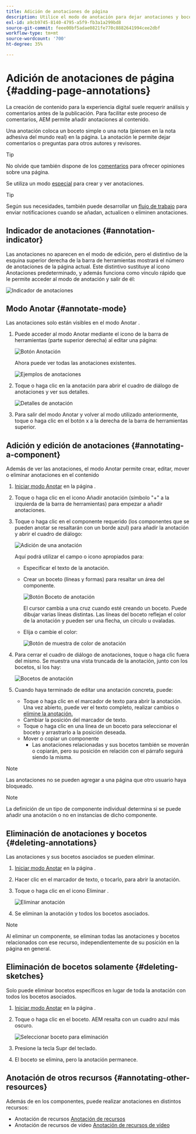 ```yaml
---
title: Adición de anotaciones de página
description: Utilice el modo de anotación para dejar anotaciones y bocetos en páginas, ya que utilizaría notas adhesivas para ayudarle en el proceso de revisión de contenido
exl-id: a9cb9745-8140-4795-a5f9-fb3a1a299bd8
source-git-commit: feee00bf5adae0821fe770c8882641994cee2dbf
workflow-type: tm+mt
source-wordcount: '700'
ht-degree: 35%

---
```


# Adición de anotaciones de página {#adding-page-annotations}

La creación de contenido para la experiencia digital suele requerir análisis y comentarios antes de la publicación. Para facilitar este proceso de comentarios, AEM permite añadir anotaciones al contenido.

Una anotación coloca un boceto simple o una nota (piensen en la nota adhesiva del mundo real) en la página. La anotación le permite dejar comentarios o preguntas para otros autores y revisores.

>[!TIP]
>
>No olvide que también dispone de los [comentarios](/help/sites-cloud/authoring/getting-started/basic-handling.md#timeline) para ofrecer opiniones sobre una página.

Se utiliza un modo [especial](/help/sites-cloud/authoring/fundamentals/environment-tools.md#page-modes) para crear y ver anotaciones.

>[!TIP]
>
>Según sus necesidades, también puede desarrollar un [flujo de trabajo](/help/sites-cloud/authoring/workflows/overview.md) para enviar notificaciones cuando se añadan, actualicen o eliminen anotaciones.

## Indicador de anotaciones {#annotation-indicator}

Las anotaciones no aparecen en el modo de edición, pero el distintivo de la esquina superior derecha de la barra de herramientas mostrará el número de anotaciones de la página actual. Este distintivo sustituye al icono Anotaciones predeterminado, y además funciona como vínculo rápido que le permite acceder al modo de anotación y salir de él:

![Indicador de anotaciones](/help/sites-cloud/authoring/assets/annotation-indicator.png)

## Modo Anotar {#annotate-mode}

Las anotaciones solo están visibles en el modo Anotar .

1. Puede acceder al modo Anotar mediante el icono de la barra de herramientas (parte superior derecha) al editar una página:

   ![Botón Anotación](/help/sites-cloud/authoring/assets/annotations.png)

   Ahora puede ver todas las anotaciones existentes.

   ![Ejemplos de anotaciones](/help/sites-cloud/authoring/assets/annotation-sketches.png)

1. Toque o haga clic en la anotación para abrir el cuadro de diálogo de anotaciones y ver sus detalles.

   ![Detalles de anotación](/help/sites-cloud/authoring/assets/annotation-adding.png)

1. Para salir del modo Anotar y volver al modo utilizado anteriormente, toque o haga clic en el botón x a la derecha de la barra de herramientas superior.

## Adición y edición de anotaciones {#annotating-a-component}

Además de ver las anotaciones, el modo Anotar permite crear, editar, mover o eliminar anotaciones en el contenido

1. [Iniciar modo Anotar](#annotate-mode) en la página .

1. Toque o haga clic en el icono Añadir anotación (símbolo &quot;+&quot; a la izquierda de la barra de herramientas) para empezar a añadir anotaciones.

1. Toque o haga clic en el componente requerido (los componentes que se pueden anotar se resaltarán con un borde azul) para añadir la anotación y abrir el cuadro de diálogo:

   ![Adición de una anotación](/help/sites-cloud/authoring/assets/annotation-adding.png)

   Aquí podrá utilizar el campo o icono apropiados para:

   * Especificar el texto de la anotación.
   * Crear un boceto (líneas y formas) para resaltar un área del componente.

      ![Botón Boceto de anotación](/help/sites-cloud/authoring/assets/annotation-sketch.png)

      El cursor cambia a una cruz cuando esté creando un boceto. Puede dibujar varias líneas distintas. Las líneas del boceto reflejan el color de la anotación y pueden ser una flecha, un círculo u ovaladas.

   * Elija o cambie el color:

      ![Botón de muestra de color de anotación](/help/sites-cloud/authoring/assets/annotation-color-swatch.png)

1. Para cerrar el cuadro de diálogo de anotaciones, toque o haga clic fuera del mismo. Se muestra una vista truncada de la anotación, junto con los bocetos, si los hay:

   ![Bocetos de anotación](/help/sites-cloud/authoring/assets/annotation-sketches.png)

1. Cuando haya terminado de editar una anotación concreta, puede:

   * Toque o haga clic en el marcador de texto para abrir la anotación. Una vez abierto, puede ver el texto completo, realizar cambios o [elimine la anotación.](#deleting-annotations)
   * Cambiar la posición del marcador de texto.
   * Toque o haga clic en una línea de un boceto para seleccionar el boceto y arrastrarlo a la posición deseada.
   * Mover o copiar un componente
      * Las anotaciones relacionadas y sus bocetos también se moverán o copiarán, pero su posición en relación con el párrafo seguirá siendo la misma.


>[!NOTE]
>
>Las anotaciones no se pueden agregar a una página que otro usuario haya bloqueado.

>[!NOTE]
>
>La definición de un tipo de componente individual determina si se puede añadir una anotación o no en instancias de dicho componente.

## Eliminación de anotaciones y bocetos {#deleting-annotations}

Las anotaciones y sus bocetos asociados se pueden eliminar.

1. [Iniciar modo Anotar](#annotate-mode) en la página .

1. Hacer clic en el marcador de texto, o tocarlo, para abrir la anotación.

1. Toque o haga clic en el icono Eliminar .

   ![Eliminar anotación](/help/sites-cloud/authoring/assets/annotation-delete.png)

1. Se eliminan la anotación y todos los bocetos asociados.

>[!NOTE]
>
>Al eliminar un componente, se eliminan todas las anotaciones y bocetos relacionados con ese recurso, independientemente de su posición en la página en general.

## Eliminación de bocetos solamente {#deleting-sketches}

Solo puede eliminar bocetos específicos en lugar de toda la anotación con todos los bocetos asociados.

1. [Iniciar modo Anotar](#annotate-mode) en la página .

1. Toque o haga clic en el boceto. AEM resalta con un cuadro azul más oscuro.

   ![Seleccionar boceto para eliminación](/help/sites-cloud/authoring/assets/annotation-sketch-delete.png)

1. Presione la tecla Supr del teclado.

1. El boceto se elimina, pero la anotación permanece.

## Anotación de otros recursos {#annotating-other-resources}

Además de en los componentes, puede realizar anotaciones en distintos recursos:

* Anotación de recursos [Anotación de recursos](/help/assets/manage-digital-assets.md#annotating)
* Anotación de recursos de vídeo [Anotación de recursos de vídeo](/help/assets/manage-video-assets.md#annotate-video-assets)
